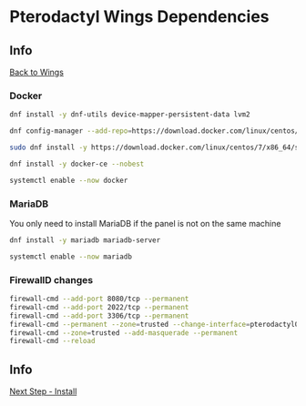 # Pterodactyl Wings Dependencies

## Info

[Back to Wings](/Pterodactyl/2%20-%20Wings)

### Docker

```sh
dnf install -y dnf-utils device-mapper-persistent-data lvm2

dnf config-manager --add-repo=https://download.docker.com/linux/centos/docker-ce.repo

sudo dnf install -y https://download.docker.com/linux/centos/7/x86_64/stable/Packages/containerd.io-1.2.10-3.2.el7.x86_64.rpm

dnf install -y docker-ce --nobest

systemctl enable --now docker
```

### MariaDB

You only need to install MariaDB if the panel is not on the same machine

```sh
dnf install -y mariadb mariadb-server

systemctl enable --now mariadb
```

### FirewallD changes

```sh
firewall-cmd --add-port 8080/tcp --permanent
firewall-cmd --add-port 2022/tcp --permanent
firewall-cmd --add-port 3306/tcp --permanent
firewall-cmd --permanent --zone=trusted --change-interface=pterodactyl0
firewall-cmd --zone=trusted --add-masquerade --permanent
firewall-cmd --reload
```

## Info

[Next Step - Install](/Pterodactyl/2%20-%20Wings/2%20-%20Install.md)